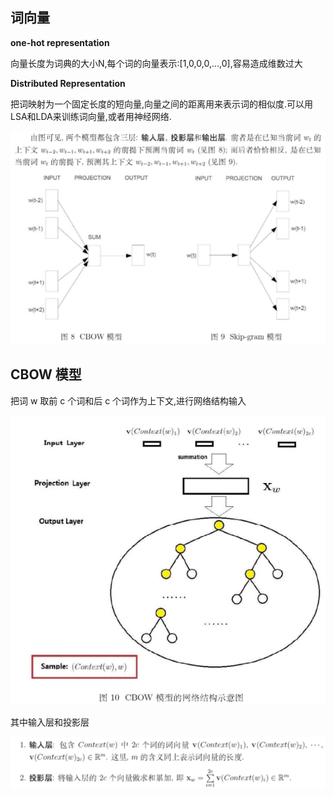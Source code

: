 

##  词向量

**one-hot representation**

向量长度为词典的大小N,每个词的向量表示:[1,0,0,0,...,0],容易造成维数过大

**Distributed Representation**

把词映射为一个固定长度的短向量,向量之间的距离用来表示词的相似度.可以用LSA和LDA来训练词向量,或者用神经网络.


![enter description here][1]


##  CBOW 模型

把词 w 取前 c 个词和后 c 个词作为上下文,进行网络结构输入

![enter description here][2]

其中输入层和投影层

![enter description here][3]


  [1]: ./images/1491572755155.jpg "1491572755155.jpg"
  [2]: ./images/1491574657264.jpg "1491574657264.jpg"
  [3]: ./images/1491574689267.jpg "1491574689267.jpg"
